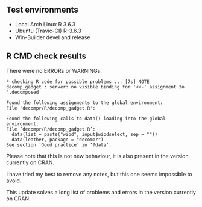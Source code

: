 ## Test environments

- Local Arch Linux R 3.6.3
- Ubuntu (Travic-CI) R-3.6.3
- Win-Builder devel and release

## R CMD check results
There were no ERRORs or WARNINGs. 

    * checking R code for possible problems ... [7s] NOTE
    decomp_gadget : server: no visible binding for '<<-' assignment to
    '.decomposed'
    
    Found the following assignments to the global environment:
    File 'decompr/R/decomp_gadget.R':
    
    Found the following calls to data() loading into the global environment:
    File ‘decompr/R/decomp_gadget.R’:
      data(list = paste("wiod", input$wiodselect, sep = ""))
      data(leather, package = "decompr")
    See section ‘Good practice’ in ‘?data’.
   
Please note that this is not new behaviour, it is also present in the version currently on CRAN.

I have tried my best to remove any notes, but this one seems impossible to avoid.

This update solves a long list of problems and errors in the version currently on CRAN.
